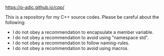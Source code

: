https://p-adic.github.io/cpp/

This is a repository for my C++ source codes. Please be careful about the following:
- I do not obey a recommendation to encapsulate a member variable.
- I do not obey a recommendation to avoid using "namespace std".
- I do not obey a recommendation to follow naming-rules.
- I do not obey a recommendation to avoid using macros.
